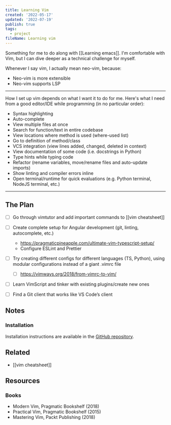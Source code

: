 ```yaml
---
title: Learning Vim
created: '2022-05-17'
updated: '2022-07-19'
publish: true
tags:
  - project
fileName: Learning vim
---
```


Something for me to do along with [[Learning emacs]]. I'm comfortable with Vim, but I can dive deeper as a technical challenge for myself.

Whenever I say vim, I actually mean neo-vim, because:
- Neo-vim is more extensible
- Neo-vim supports LSP

---

How I set up vim depends on what I want it to do for me. Here's what I need from a good editor/IDE while programming (in no particular order):
- Syntax highlighting
- Auto-complete 
- View multiple files at once
- Search for function/text in entire codebase
- View locations where method is used (where-used list)
- Go to definition of method/class
- VCS integration (view lines added, changed, deleted in context)
- View documentation of some code (i.e. docstrings in Python)
- Type hints while typing code
- Refactor (rename variables, move/rename files and auto-update imports)
- Show linting and compiler errors inline
- Open terminal/runtime for quick evaluations (e.g. Python terminal, NodeJS terminal, etc.)

---

## The Plan

- [ ] Go through vimtutor and add important commands to [[vim cheatsheet]]
- [ ] Create complete setup for Angular development (git, linting, autocomplete, etc.)
    - https://pragmaticpineapple.com/ultimate-vim-typescript-setup/
    - Configure ESLint and Prettier
- [ ] Try creating different configs for different languages (TS, Python), using modular configurations instead of a giant .vimrc file
    - [ ] https://vimways.org/2018/from-vimrc-to-vim/
- [ ] Learn VimScript and tinker with existing plugins/create new ones
- [ ] Find a Git client that works like VS Code’s client


## Notes

### Installation

Installation instructions are available in the [GitHub repository](https://github.com/neovim/neovim#install-from-package).

## Related

- [[vim cheatsheet]]

## Resources

### Books

- Modern Vim, Pragmatic Bookshelf (2018)
- Practical Vim, Pragmatic Bookshelf (2015)
- Mastering Vim, Packt Publishing (2018)

